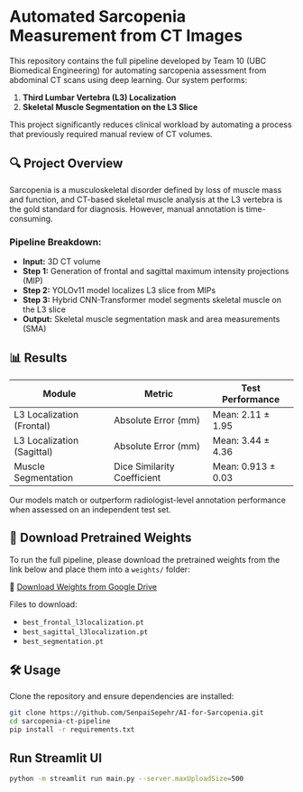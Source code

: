 # Automated Sarcopenia Measurement from CT Images

This repository contains the full pipeline developed by Team 10 (UBC Biomedical Engineering) for automating sarcopenia assessment from abdominal CT scans using deep learning. Our system performs:

1. **Third Lumbar Vertebra (L3) Localization**  
2. **Skeletal Muscle Segmentation on the L3 Slice**

This project significantly reduces clinical workload by automating a process that previously required manual review of CT volumes.

## 🔍 Project Overview

Sarcopenia is a musculoskeletal disorder defined by loss of muscle mass and function, and CT-based skeletal muscle analysis at the L3 vertebra is the gold standard for diagnosis. However, manual annotation is time-consuming.

### Pipeline Breakdown:

- **Input:** 3D CT volume
- **Step 1:** Generation of frontal and sagittal maximum intensity projections (MIP)
- **Step 2:** YOLOv11 model localizes L3 slice from MIPs
- **Step 3:** Hybrid CNN-Transformer model segments skeletal muscle on the L3 slice
- **Output:** Skeletal muscle segmentation mask and area measurements (SMA)

## 📊 Results

| Module                     | Metric                        | Test Performance      |
|---------------------------|-------------------------------|------------------|
| L3 Localization (Frontal) | Absolute Error (mm)           | Mean: 2.11 ± 1.95 |
| L3 Localization (Sagittal)| Absolute Error (mm)           | Mean: 3.44 ± 4.36 |
| Muscle Segmentation       | Dice Similarity Coefficient   | Mean: 0.913 ± 0.03 |

Our models match or outperform radiologist-level annotation performance when assessed on an independent test set.

## 📁 Download Pretrained Weights

To run the full pipeline, please download the pretrained weights from the link below and place them into a `weights/` folder:

🔗 [Download Weights from Google Drive](https://drive.google.com/drive/folders/1GqGfKJEG5JqPYbE4j2RNQixb5FWINHJN?usp=drive_link)

Files to download:
- `best_frontal_l3localization.pt`
- `best_sagittal_l3localization.pt`
- `best_segmentation.pt`

## 🛠️ Usage

Clone the repository and ensure dependencies are installed:

```bash
git clone https://github.com/SenpaiSepehr/AI-for-Sarcopenia.git
cd sarcopenia-ct-pipeline
pip install -r requirements.txt
```

## Run Streamlit UI
```bash
python -m streamlit run main.py --server.maxUploadSize=500
```


